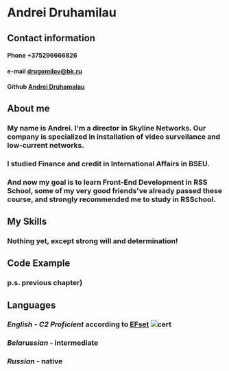 # **Andrei Druhamilau**

## Contact information

#### Phone +375296666826
#### e-mail drugomilov@bk.ru
#### Github [Andrei Druhamalau](https://github.com/andreidrugomilov/)  

## **About me**
### My name is Andrei. I'm a director in Skyline Networks. Our company is specialized in installation of video surveilance and low-current networks.
### I studied Finance and credit in International Affairs in BSEU.
### And now my goal is to learn Front-End Development in RSS School, some of my very good friends've already passed these course, and strongly recommended me to study in RSSchool.

## **My Skills**
### Nothing yet, except strong will and determination!

## **Code Example**
### p.s. previous chapter)

## **Languages**
### *English - C2 Proficient* according to [EFset](https://www.efset.org/) ![cert](https://www.efset.org/cert/AL5EBA)
### *Belarussian* - intermediate
### *Russian* - native
